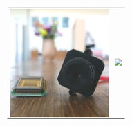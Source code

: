 <table>
<tr>
<td><a href="https://inilabs.com/user-guide-mini-edvs/"><img src="media/miniedvs.jpg" height=250 align=left></a></td>
<td><img src="media/movie.gif"    height=250></td>
</tr>
</table>
